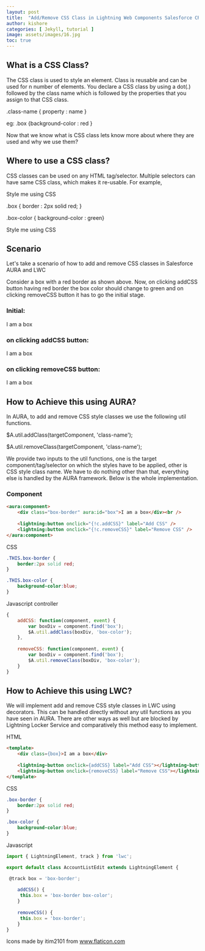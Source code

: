 ```yaml
---
layout: post
title:  "Add/Remove CSS Class in Lightning Web Components Salesforce CRM"
author: kishore
categories: [ Jekyll, tutorial ]
image: assets/images/16.jpg
toc: true
---
```


## What is a CSS Class?
The CSS class is used to style an element. Class is reusable and can be used for n number of elements. You declare a CSS class by using a dot(.) followed by the class name which is followed by the properties that you assign to that CSS class.

  .class-name { property : name }

  eg:  .box {background-color : red }

Now that we know what is CSS class lets know more about where they are used and why we use them?

## Where to use a CSS class?
CSS classes can be used on any HTML tag/selector. Multiple selectors can have same CSS class, which makes it re-usable. For example,


<div class="box">
    Style me using CSS
</div>

  .box { border : 2px solid red; }

  .box-color { background-color : green}

Style me using CSS

## Scenario
Let's take a scenario of how to add and remove CSS classes in Salesforce AURA and LWC

Consider a box with a red border as shown above. Now, on clicking addCSS button having red border the box color should change to green and on clicking removeCSS button it has to go the initial stage.


### Initial:
I am a box

### on clicking addCSS button:
I am a box

### on clicking removeCSS button:
I am a box


## How to Achieve this using AURA?
In AURA, to add and remove CSS style classes we use the following util functions.

  $A.util.addClass(targetComponent, 'class-name');

  $A.util.removeClass(targetComponent, 'class-name');


We provide two inputs to the util functions, one is the target component/tag/selector on which the styles have to be applied, other is CSS style class name. We have to do nothing other than that, everything else is handled by the AURA framework. Below is the whole implementation.



### Component
```html
<aura:component>
    <div class="box-border" aura:id="box">I am a box</div><br />
    
    <lightning:button onclick="{!c.addCSS}" label="Add CSS" />
    <lightning:button onclick="{!c.removeCSS}" label="Remove CSS" />
</aura:component>
```

CSS
```css
.THIS.box-border {
    border:2px solid red;
}

.THIS.box-color {
    background-color:blue;
}
```

Javascript controller
```js
{
    addCSS: function(component, event) {
        var boxDiv = component.find('box');
        $A.util.addClass(boxDiv, 'box-color');
    },
    
    removeCSS: function(component, event) {
        var boxDiv = component.find('box');
        $A.util.removeClass(boxDiv, 'box-color');
    }
}
```

## How to Achieve this using LWC?
We will implement add and remove CSS style classes in LWC using decorators. This can be handled directly without any util functions as you have seen in AURA. There are other ways as well but are blocked by Lightning Locker Service and comparatively this method easy to implement.

HTML
```html
<template>
    <div class={box}>I am a box</div>
    
    <lightning-button onclick={addCSS} label="Add CSS"></lightning-button>
    <lightning-button onclick={removeCSS} label="Remove CSS"></lightning-button>
</template>
```

CSS
```css
.box-border {
    border:2px solid red;
}

.box-color {
    background-color:blue;
}
```

Javascript
```js
import { LightningElement, track } from 'lwc';

export default class AccountListEdit extends LightningElement {

 @track box = 'box-border';
    
    addCSS() {
     this.box = 'box-border box-color';
    }
    
    removeCSS() {
     this.box = 'box-border';
    }
}
```












Icons made by itim2101 from www.flaticon.com